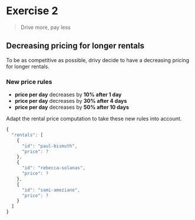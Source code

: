 # Exercise 2

> Drive more, pay less

## Decreasing pricing for longer rentals

To be as competitive as possible, drivy decide to have a decreasing pricing for longer rentals.

### New price rules

* **price per day** decreases by **10% after 1 day**
* **price per day** decreases by **30% after 4 days**
* **price per day** decreases by **50% after 10 days**

Adapt the rental price computation to take these new rules into account.

```js
{
  "rentals": [
    {
      "id": "paul-bismuth",
      "price": ?
    },
    {
      "id": "rebecca-solanas",
      "price": ?
    },
    {
      "id": "sami-ameziane",
      "price": ?
    }
  ]
}
```
